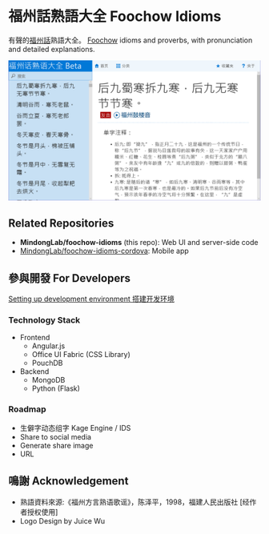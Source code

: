 # 福州話熟語大全 Foochow Idioms 

有聲的[福州話](https://cdo.wikipedia.org/wiki/%E7%A6%8F%E5%B7%9E%E8%A9%B1)熟語大全。
[Foochow](https://en.wikipedia.org/wiki/Fuzhou_dialect) idioms and proverbs, with pronunciation and detailed explanations.

![Screenshot](Screenshot.png)

## Related Repositories

- **MindongLab/foochow-idioms** (this repo): Web UI and server-side code
- [MindongLab/foochow-idioms-cordova](https://github.com/MindongLab/foochow-idioms-cordova): Mobile app

## 參與開發 For Developers 

[Setting up development environment 搭建开发环境](https://github.com/MindongLab/foochow-idioms/wiki/Setting-up-development-environment-%E6%90%AD%E5%BB%BA%E5%BC%80%E5%8F%91%E7%8E%AF%E5%A2%83)

### Technology Stack
- Frontend
  * Angular.js
  * Office UI Fabric (CSS Library)
  * PouchDB
- Backend
  * MongoDB
  * Python (Flask)

### Roadmap
* 生僻字动态组字 Kage Engine / IDS
* Share to social media
* Generate share image
* URL

## 鳴謝 Acknowledgement 
  * 熟語資料來源:《福州方言熟语歌谣》，陈泽平，1998，福建人民出版社 [经作者授权使用]
  * Logo Design by Juice Wu
